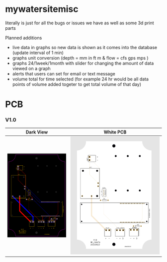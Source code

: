 # mywatersitemisc

literally is just for all the bugs or issues we have as well as some 3d print parts

Planned additions
- live data in graphs so new data is shown as it comes into the database (update interval of 1 min)
- graphs unit conversion (depth = mm in ft m  & flow = cfs gps mps )
- graphs 24/1week/1month with slider for changing the amount of data viewed on a graph
- alerts that users can set for email or text message 
- volume total for time selected (for example 24 hr would be all data points of volume added togeter to get total volume of that day)

# PCB

### V1.0

Dark View             |  White PCB
:-------------------------:|:-------------------------:
![](PCB/V1.0-B.png)  |  ![](PCB/V1.0-W.png)
